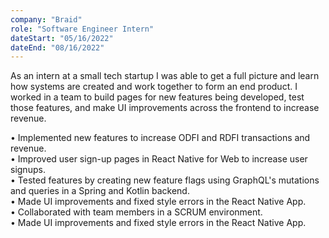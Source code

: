 ```yaml
---
company: "Braid"
role: "Software Engineer Intern"
dateStart: "05/16/2022"
dateEnd: "08/16/2022"
---
```


As an intern at a small tech startup I was able to get a full picture and learn how systems are created and work together to form an end product. I worked in a team to build pages for new features being developed, test those features, and make UI improvements across the frontend to increase revenue.

<div class="text-md ">• Implemented new features to increase ODFI and RDFI transactions and revenue.</div>

<div class="text-md ">• Improved user sign-up pages in React Native for Web to increase user signups.</div>

<div class="text-md ">• Tested features by creating new feature flags using GraphQL's mutations and queries in a Spring and Kotlin backend.</div>

<div class="text-md ">• Made UI improvements and fixed style errors in the React Native App.</div>


<div class="text-md ">• Collaborated with team members in a SCRUM environment.</div>

<div class="text-md ">• Made UI improvements and fixed style errors in the React Native App.</div>